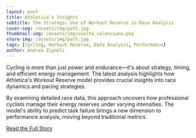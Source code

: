 ```yaml
---
layout: post
title: Athletica’s Insights
subtitle: The Strategic Use of Workout Reserve in Race Analysis
cover-img: /assets/img/path.jpg
thumbnail-img: /assets/img/vuelta_valenciana.png
share-img: /assets/img/path.jpg
tags: [Cycling, Workout Reserve, Data Analysis, Performance]
author: Andrea Zignoli
---
```


Cycling is more than just power and endurance—it's about strategy, timing, and efficient energy management. The latest analysis highlights how Athletica's Workout Reserve model provides crucial insights into race dynamics and pacing strategies. 

By examining detailed race data, this approach uncovers how professional cyclists manage their energy reserves under varying intensities. The model's ability to predict task failure brings a new dimension to performance analysis, moving beyond traditional metrics.

[Read the Full Story](https://rpubs.com/andrea_zignoli/WR_race_analysis)

